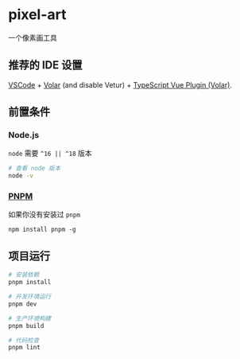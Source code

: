 # pixel-art

一个像素画工具

## 推荐的 IDE 设置

[VSCode](https://code.visualstudio.com/) + [Volar](https://marketplace.visualstudio.com/items?itemName=Vue.volar) (and disable Vetur) + [TypeScript Vue Plugin (Volar)](https://marketplace.visualstudio.com/items?itemName=Vue.vscode-typescript-vue-plugin).

## 前置条件

### Node.js

`node` 需要 `^16 || ^18` 版本

```sh
# 查看 node 版本
node -v
```

### [PNPM](https://pnpm.io/zh)

如果你没有安装过 `pnpm`

```shell
npm install pnpm -g
```

## 项目运行

```sh
# 安装依赖
pnpm install

# 开发环境运行
pnpm dev

# 生产环境构建
pnpm build

# 代码检查
pnpm lint
```
